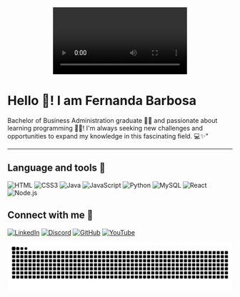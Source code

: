 
<div align="center">
  <video src="https://github.com/user-attachments/assets/0cdbcace-03d4-494b-801c-0125d0beaa0d" controls>
    Your browser does not support the video tag.
  </video>
</div>

 
 
 #  Hello 👋! I am Fernanda Barbosa

Bachelor of Business Administration graduate 👩‍🎓 and passionate about learning programming 👩‍💻! I'm always seeking new challenges and opportunities to expand my knowledge in this fascinating field. 💻✨"

---
## Language and tools 🔨

![HTML](https://img.shields.io/badge/HTML-FF69B4?style=for-the-badge&logo=html5&logoColor=white)
![CSS3](https://img.shields.io/badge/CSS3-FF69B4?style=for-the-badge&logo=css3&logoColor=white)
![Java](https://img.shields.io/badge/Java-FF69B4?style=for-the-badge&logo=java&logoColor=white)
![JavaScript](https://img.shields.io/badge/JavaScript-FF69B4?style=for-the-badge&logo=javascript&logoColor=white)
![Python](https://img.shields.io/badge/python-FF69B4?style=for-the-badge&logo=python&logoColor=white)
![MySQL](https://img.shields.io/badge/MySQL-FF69B4?style=for-the-badge&logo=mysql&logoColor=white)
![React](https://img.shields.io/badge/React-FF69B4?style=for-the-badge&logo=react&logoColor=white)
![Node.js](https://img.shields.io/badge/Node.js-FF69B4?style=for-the-badge&logo=node.js&logoColor=white)

## Connect with me 🔗

[![LinkedIn](https://img.shields.io/badge/LinkedIn-FF69B4?style=for-the-badge&logo=linkedin&logoColor=white)](https://www.linkedin.com/in/barbosaafernanda/)
[![Discord](https://img.shields.io/badge/Discord-FF69B4?style=for-the-badge&logo=discord&logoColor=white)](https://discord.com/channels/@fernandabarbosa_52357/)
[![GitHub](https://img.shields.io/badge/GitHub-FF69B4?style=for-the-badge&logo=github&logoColor=white)](https://github.com/NandayGB)
[![YouTube](https://img.shields.io/badge/YouTube-FF69b4?style=for-the-badge&logo=youtube&logoColor=white)](https://github.com/NandayGB)

<picture align="center">
  <source media="(prefers-color-scheme: dark)" srcset="https://raw.githubusercontent.com/NandayGB/NandayGB/output/github-contribution-grid-snake-dark.svg">
  <source media="(prefers-color-scheme: light)" srcset="https://raw.githubusercontent.com/NandayGB/NandayGB/output/github-contribution-grid-snake.svg">
  <img align="center" alt="github contribution grid snake animation" src="https://raw.githubusercontent.com/NandayGB/NandayGB/output/github-contribution-grid-snake.svg">
</picture>


<!--
**NandayGB/NandayGB** is a ✨ _special_ ✨ repository because its `README.md` (this file) appears on your GitHub profile.

Here are some ideas to get you started:

- 🔭 I’m currently working on ...
- 🌱 I’m currently learning ...
- 👯 I’m looking to collaborate on ...
- 🤔 I’m looking for help with ...
- 💬 Ask me about ...
- 📫 How to reach me: ...
- 😄 Pronouns: ...
- ⚡ Fun fact: ...
-->
